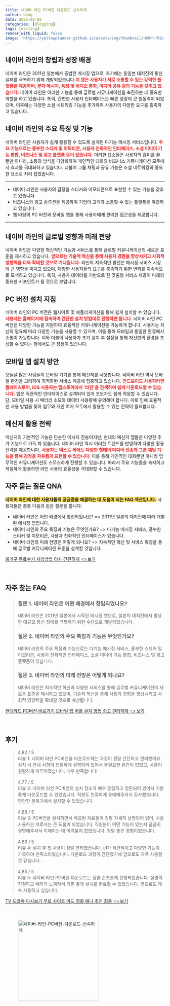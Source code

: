 ```yaml
---
title: 네이버 라인 PC버전 다운로드 신속하게
author: bing
date: 2025-02-02
categories: [Blogging]
tags: [writing]
render_with_liquid: false
image: 'https://yellowplanner.github.io/assets/img/thumbnail/네이버-라인-PC버전-다운로드-신속하게.webp'
---
```



<h2 id='네이버 라인의 창립과 성장 배경'>네이버 라인의 창립과 성장 배경</h2>

<p>네이버 라인은 2011년 일본에서 출범한 메시징 앱으로, 초기에는 동일본 대지진의 통신 실패를 극복하기 위해 개발되었습니다.<b><span style="color: #ee2323;">이 앱은 사용자가 서로 소통할 수 있는 강력한 플랫폼을 제공하며, 문자 메시지, 음성 및 비디오 통화, 미디어 공유 등의 기능을 갖추고 있습니다.</span></b> 네이버 라인은 이러한 기능을 통해 글로벌 커뮤니케이션을 촉진하는 데 중요한 역할을 하고 있습니다. 특히, 간편한 사용자 인터페이스는 빠른 성장의 큰 원동력이 되었으며, 이후에는 다양한 소셜 네트워킹 기능을 추가하여 사용자의 다양한 요구를 충족하고 있습니다.</p>

<h2 id='네이버 라인의 주요 특징 및 기능'>네이버 라인의 주요 특징 및 기능</h2>

<p>네이버 라인은 사용자가 쉽게 활용할 수 있도록 설계된 다기능 메시징 서비스입니다. <b><span style="color: #ee2323;">주요 기능으로는 풍부한 스티커 및 이모티콘, 사용자 친화적인 인터페이스, 소셜 미디어 기능 통합, 비즈니스 및 광고 플랫폼 등이 있습니다.</span></b> 이러한 요소들은 사용자의 흥미를 끌 뿐만 아니라, 소통의 방식을 다양화하여 개인적인 대화와 비즈니스 커뮤니케이션 모두에서 효과를 극대화하고 있습니다. 더불어 그룹 채팅과 공유 기능은 소셜 네트워킹의 중요한 요소로 자리 잡았습니다.</p>

<hr />

<ul>
    <li>네이버 라인은 사용자의 감정을 스티커와 이모티콘으로 표현할 수 있는 기능을 갖추고 있습니다.</li>
    <li>비즈니스와 광고 솔루션을 제공하여 기업이 고객과 소통할 수 있는 플랫폼을 마련하고 있습니다.</li>
    <li>웹 바탕의 PC 버전과 모바일 앱을 통해 사용자에게 편리한 접근성을 제공합니다.</li>
</ul>

<hr />

<h2 id='네이버 라인의 글로벌 영향과 미래 전망'>네이버 라인의 글로벌 영향과 미래 전망</h2>

<p>네이버 라인은 다양한 혁신적인 기능과 서비스를 통해 글로벌 커뮤니케이션의 새로운 표준을 제시하고 있습니다. <b><span style="color: #ee2323;">앞으로는 기술적 혁신을 통해 사용자 경험을 향상시키고 사회적 영향력을 더욱 확대할 것으로 기대됩니다.</span></b> 라인의 지속적인 발전은 메시징 서비스 시장에 큰 영향을 미치고 있으며, 다양한 사용자들의 요구를 충족하기 위한 변화를 지속적으로 모색하고 있습니다. 특히, 사용자 데이터를 기반으로 한 맞춤형 서비스 제공이 미래의 중요한 키포인트가 될 것으로 보입니다.</p>

<h2 id='PC 버전 설치 지침'>PC 버전 설치 지침</h2>

<p>네이버 라인의 PC 버전은 웹사이트 및 애플리케이션을 통해 쉽게 설치할 수 있습니다. <b><span style="color: #ee2323;">사용자는 홈페이지에 접속하여 간단한 설치 방법대로 진행하면 됩니다.</span></b> 네이버 라인 PC 버전은 다양한 기능을 지원하여 효율적인 커뮤니케이션을 가능하게 합니다. 사용자는 자신의 필요에 따라 다양한 기능을 사용할 수 있으며, 이를 통해 모바일과 동일한 환경에서 소통이 가능합니다. 이와 더불어 사용자가 초기 설치 후 설정을 통해 자신만의 환경을 조성할 수 있다는 점에서도 큰 장점이 있습니다.</p>

<h2 id='모바일 앱 설치 방안'>모바일 앱 설치 방안</h2>

<p>오늘날 많은 사람들이 모바일 기기를 통해 메신저를 사용합니다. 네이버 라인 역시 모바일 환경을 고려하여 최적화된 서비스 제공에 집중하고 있습니다. <b><span style="color: #ee2323;">안드로이드 사용자라면 플레이스토어, iOS 사용자는 앱스토어에서 '라인'을 검색하여 쉽게 다운로드할 수 있습니다.</span></b> 앱은 직관적인 인터페이스로 설계되어 있어 초보자도 쉽게 적응할 수 있습니다. 단, 모바일 사용 시 배터리 소모와 데이터 사용량에 유의해야 합니다. 이로 인해 효율적인 사용 방법을 찾아 업무와 개인 여가 모두에서 활용할 수 있는 전략이 필요합니다.</p>

<h2 id='메신저 활용 전략'>메신저 활용 전략</h2>

<p>메신저의 기본적인 기능은 단순한 메시지 전송이지만, 현대의 메신저 앱들은 다양한 추가 기능으로 가득 차 있습니다. 네이버 라인 역시 이러한 트렌드를 반영하여 다양한 활용 전략을 제공합니다. <b><span style="color: #ee2323;">사용자는 텍스트 외에도 다양한 형태의 미디어 전송과 그룹 채팅 기능을 통해 감정을 자유롭게 표현할 수 있습니다.</span></b> 이를 통해 개인적인 대화뿐만 아니라 업무적인 커뮤니케이션도 스무스하게 진행할 수 있습니다. 따라서 주요 기능들을 숙지하고 적절하게 활용하면 라인 사용의 효율성을 극대화할 수 있습니다.</p>

<h2 id='자주 묻는 질문 QNA'>자주 묻는 질문 QNA</h2>

<p><b><span style="background-color: #ffe066;">네이버 라인에 대한 사용자들의 궁금증을 해결하는 데 도움이 되는 FAQ 섹션입니다.</span></b> 사용자들은 종종 다음과 같은 질문을 합니다:</p>

<ul>
    <li>네이버 라인은 어떤 배경에서 창립되었나요? => 2011년 일본의 대지진에 따라 개발된 메시징 앱입니다.</li>
    <li>네이버 라인의 주요 특징과 기능은 무엇인가요? => 다기능 메시징 서비스, 풍부한 스티커 및 이모티콘, 사용자 친화적인 인터페이스가 있습니다.</li>
    <li>네이버 라인의 미래 전망은 어떻게 되나요? => 지속적인 혁신 및 서비스 확장을 통해 글로벌 커뮤니케이션 표준을 설계할 것입니다.</li>
</ul>


<p><a class="click-button" title="폐가구 무료수거 처리방법 이사 간편하게" href="https://yellowplanner.github.io/posts/%ED%8F%90%EA%B0%80%EA%B5%AC-%EB%AC%B4%EB%A3%8C%EC%88%98%EA%B1%B0-%EC%B2%98%EB%A6%AC%EB%B0%A9%EB%B2%95-%EC%9D%B4%EC%82%AC-%EA%B0%84%ED%8E%B8%ED%95%98%EA%B2%8C/" rel="dofollow">폐가구 무료수거 처리방법 이사 간편하게 👈 보기</a></p><br>
<h2 id='자주_찾는_FAQ'>자주 찾는 FAQ</h2>
<div itemscope="" itemtype="https://schema.org/FAQPage"> 
<blockquote> 
<div itemscope="" itemprop="mainEntity" itemtype="https://schema.org/Question"> 
<h3 itemprop="name">질문 1. 네이버 라인은 어떤 배경에서 창립되었나요?</h3> 
<div itemscope="" itemprop="acceptedAnswer" itemtype="https://schema.org/Answer"> 
<span itemprop="text"> 
<p>네이버 라인은 2011년 일본에서 시작된 메시징 앱으로, 일본의 대지진에서 발생한 대규모 통신 장애를 극복하기 위한 수단으로 개발되었습니다.</p> 
</span> 
</div> 
</div> 
<div itemscope="" itemprop="mainEntity" itemtype="https://schema.org/Question"> 
<h3 itemprop="name">질문 2. 네이버 라인의 주요 특징과 기능은 무엇인가요?</h3> 
<div itemscope="" itemprop="acceptedAnswer" itemtype="https://schema.org/Answer"> 
<span itemprop="text"> 
<p>네이버 라인의 주요 특징과 기능으로는 다기능 메시징 서비스, 풍부한 스티커 및 이모티콘, 사용자 친화적인 인터페이스, 소셜 미디어 기능 통합, 비즈니스 및 광고 플랫폼이 있습니다.</p> 
</span> 
</div> 
</div> 
<div itemscope="" itemprop="mainEntity" itemtype="https://schema.org/Question"> 
<h3 itemprop="name">질문 3. 네이버 라인의 미래 전망은 어떻게 되나요?</h3> 
<div itemscope="" itemprop="acceptedAnswer" itemtype="https://schema.org/Answer"> 
<span itemprop="text"> 
<p>네이버 라인은 지속적인 혁신과 다양한 서비스를 통해 글로벌 커뮤니케이션의 새로운 표준을 제시하고 있으며, 기술적 혁신을 통해 사용자 경험을 향상시키고 사회적 영향력을 확대할 것으로 예상됩니다.</p> 
</span> 
</div> 
</div> 
</blockquote> 
</div>
<p><a class="click-button" title="현대카드 PC버전 바로가기 모바일 앱 어플 설치 방법 쉽고 편리하게" href="https://yellowplanner.github.io/posts/%ED%98%84%EB%8C%80%EC%B9%B4%EB%93%9C-PC%EB%B2%84%EC%A0%84-%EB%B0%94%EB%A1%9C%EA%B0%80%EA%B8%B0-%EB%AA%A8%EB%B0%94%EC%9D%BC-%EC%95%B1-%EC%96%B4%ED%94%8C-%EC%84%A4%EC%B9%98-%EB%B0%A9%EB%B2%95-%EC%89%BD%EA%B3%A0-%ED%8E%B8%EB%A6%AC%ED%95%98%EA%B2%8C/" rel="dofollow">현대카드 PC버전 바로가기 모바일 앱 어플 설치 방법 쉽고 편리하게 👈 보기</a></p><br>
<h2 id='후기'>후기</h2>
<div itemscope itemtype="https://schema.org/Product">
  <blockquote>
  <div itemprop="review" itemscope itemtype="https://schema.org/Review">
      <div itemprop="reviewRating" itemscope itemtype="https://schema.org/Rating"> <span itemprop="ratingValue">4.82</span> / <span itemprop="bestRating">5</span> </div>
      <span itemprop="reviewBody">리뷰 1: 네이버 라인 PC버전을 다운로드하는 과정이 정말 간단하고 편리했어요. 설치 시 안내 사항이 친절하게 설명되어 있어서 불필요한 혼란이 없었고, 사용이 원활하게 이루어졌습니다. 매우 만족합니다!</span>
  </div>
  <br>
  <div itemprop="review" itemscope itemtype="https://schema.org/Review">
      <div itemprop="reviewRating" itemscope itemtype="https://schema.org/Rating"> <span itemprop="ratingValue">4.77</span> / <span itemprop="bestRating">5</span> </div>
      <span itemprop="reviewBody">리뷰 2: 네이버 라인 PC버전의 설치 장소가 매우 깔끔하고 정돈되어 있어서 기분 좋게 다운로드할 수 있었습니다. 직원도 친절하게 응대해주셔서 감사했습니다. 편안한 분위기에서 설치할 수 있었습니다.</span>
  </div>
  <br>
  <div itemprop="review" itemscope itemtype="https://schema.org/Review">
      <div itemprop="reviewRating" itemscope itemtype="https://schema.org/Rating"> <span itemprop="ratingValue">4.88</span> / <span itemprop="bestRating">5</span> </div>
      <span itemprop="reviewBody">리뷰 3: PC버전을 설치하면서 제공된 자료들이 정말 자세히 설명되어 있어, 처음 사용하는 저로서는 큰 도움이 되었습니다. 직원분이 어떤 기능이 있는지 꼼꼼히 설명해주셔서 이해하는 데 어려움이 없었습니다. 정말 좋은 경험이었습니다.</span>
  </div>
  <br>
  <div itemprop="review" itemscope itemtype="https://schema.org/Review">
      <div itemprop="reviewRating" itemscope itemtype="https://schema.org/Rating"> <span itemprop="ratingValue">4.86</span> / <span itemprop="bestRating">5</span> </div>
      <span itemprop="reviewBody">리뷰 4: 설치 후 첫 사용이 정말 편리했습니다. UI가 직관적이고 다양한 기능이 가득하여 만족스러웠습니다. 다운로드 과정이 간단했기에 앞으로도 자주 사용할 것 같습니다.</span>
  </div>
  <br>
  <div itemprop="review" itemscope itemtype="https://schema.org/Review">
      <div itemprop="reviewRating" itemscope itemtype="https://schema.org/Rating"> <span itemprop="ratingValue">4.85</span> / <span itemprop="bestRating">5</span> </div>
      <span itemprop="reviewBody">리뷰 5: 네이버 라인 PC버전 다운로드는 정말 순조롭게 진행되었습니다. 설명이 친절하고 배려가 느껴져서 기분 좋게 설치를 완료할 수 있었습니다. 앞으로도 계속 사용하고 싶습니다.</span>
  </div>
  </blockquote>
</div>
<p><a class="click-button" title="TV 드라마 다시보기 무료 사이트 미드 영화 애니 추천 최종" href="https://yellowplanner.github.io/posts/TV-%EB%93%9C%EB%9D%BC%EB%A7%88-%EB%8B%A4%EC%8B%9C%EB%B3%B4%EA%B8%B0-%EB%AC%B4%EB%A3%8C-%EC%82%AC%EC%9D%B4%ED%8A%B8-%EB%AF%B8%EB%93%9C-%EC%98%81%ED%99%94-%EC%95%A0%EB%8B%88-%EC%B6%94%EC%B2%9C-%EC%B5%9C%EC%A2%85/" rel="dofollow">TV 드라마 다시보기 무료 사이트 미드 영화 애니 추천 최종 👈 보기</a></p><br>
<figure class="image"><img src="https://yellowplanner.github.io/assets/img/thumbnail/네이버-라인-PC버전-다운로드-신속하게.webp" alt="네이버-라인-PC버전-다운로드-신속하게" width="256" height="256"></figure>